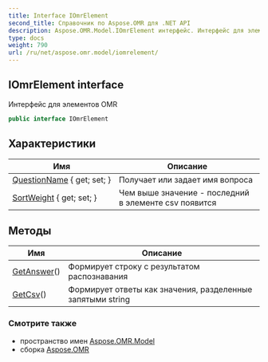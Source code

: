 ```yaml
---
title: Interface IOmrElement
second_title: Справочник по Aspose.OMR для .NET API
description: Aspose.OMR.Model.IOmrElement интерфейс. Интерфейс для элементов OMR
type: docs
weight: 790
url: /ru/net/aspose.omr.model/iomrelement/
---
```

## IOmrElement interface

Интерфейс для элементов OMR

```csharp
public interface IOmrElement
```

## Характеристики

| Имя | Описание |
| --- | --- |
| [QuestionName](../../aspose.omr.model/iomrelement/questionname/) { get; set; } | Получает или задает имя вопроса |
| [SortWeight](../../aspose.omr.model/iomrelement/sortweight/) { get; set; } | Чем выше значение - последний в элементе csv появится |

## Методы

| Имя | Описание |
| --- | --- |
| [GetAnswer](../../aspose.omr.model/iomrelement/getanswer/)() | Формирует строку с результатом распознавания |
| [GetCsv](../../aspose.omr.model/iomrelement/getcsv/)() | Формирует ответы как значения, разделенные запятыми string |

### Смотрите также

* пространство имен [Aspose.OMR.Model](../../aspose.omr.model/)
* сборка [Aspose.OMR](../../)


